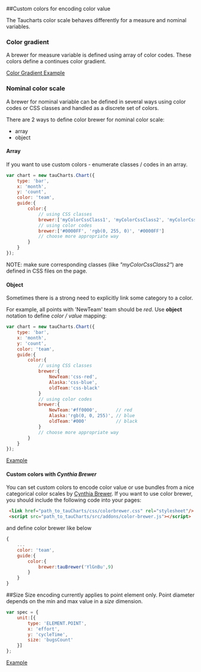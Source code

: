 ##Custom colors for encoding color value

The Taucharts color scale behaves differently for a measure and nominal variables.

### Color gradient
A brewer for measure variable is defined using array of color codes. These colors define a continues color gradient.

[Color Gradient Example](https://jsfiddle.net/ojb039vr/2/)


### Nominal color scale
A brewer for nominal variable can be defined in several ways using color codes or CSS classes and handled as a discrete set of colors.

There are 2 ways to define color brewer for nominal color scale:
* array
* object

#### Array

If you want to use custom colors - enumerate classes / codes in an array.

```javascript
var chart = new tauCharts.Chart({
    type: 'bar',
    x: 'month',
    y: 'count',
    color: 'team',
    guide:{
        color:{
            // using CSS classes
            brewer:['myColorCssClass1', 'myColorCssClass2', 'myColorCssClass3']
            // using color codes
            brewer:['#0000FF', 'rgb(0, 255, 0)', '#0000FF']
            // choose more appropriate way
        }
    }
});
```
NOTE: make sure corresponding classes (like *"myColorCssClass2"*) are defined in CSS files on the page.

#### Object

Sometimes there is a strong need to explicitly link some category to a color.

For example, all points with 'NewTeam' team should be *red*. Use **object** notation to define *color / value* mapping:

```javascript
var chart = new tauCharts.Chart({
    type: 'bar',
    x: 'month',
    y: 'count',
    color: 'team',
    guide:{
        color:{
            // using CSS classes
            brewer:{
                NewTeam:'css-red',
                Alaska:'css-blue',
                oldTeam:'css-black'
            }
            // using color codes
            brewer:{
                NewTeam:'#ff0000',       // red
                Alaska:'rgb(0, 0, 255)', // blue
                oldTeam:'#000'           // black
            }
            // choose more appropriate way
        }
    }
});
```

[Example](https://jsfiddle.net/tcw7rna4/)

#### Custom colors with *Cynthia Brewer*
You can set custom colors to encode color value or use bundles from a nice categorical color scales by [Cynthia Brewer](http://colorbrewer2.org/).
If you want to use color brewer, you should include the following code into your pages:

```HTML
 <link href="path_to_tauCharts/css/colorbrewer.css" rel="stylesheet"/>
 <script src="path_to_tauCharts/src/addons/color-brewer.js"></script>
```
and define color brewer like below
```javascript
{
    ...
    color: 'team',
    guide:{
        color:{
            brewer:tauBrewer('YlGnBu',9)
        }
    }
}
```

##Size
Size encoding currently applies to point element only. Point diameter depends on the min and max value in a *size* dimension.

```javascript
var spec = {
    unit:[{
        type: 'ELEMENT.POINT',
        x: 'effort',
        y: 'cycleTime',
        size: 'bugsCount'
    }]
};
```

[Example](http://jsfiddle.net/taucharts/awn8rz8w/)
